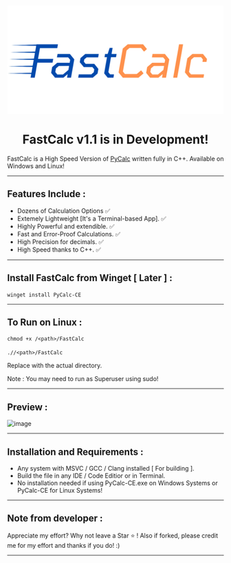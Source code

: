 <p align="center">
  <img src="https://github.com/Chill-Astro/FastCalc/blob/main/Banner.png" width="540px" alt="Calculator Logo">
</p>
<h1 align="center">FastCalc v1.1 is in Development! </h1>

FastCalc is a High Speed Version of [PyCalc](https://github.com/Chill-Astro/PyCalc) written fully in C++. Available on Windows and Linux! 

---

## Features Include :

- Dozens of Calculation Options ✅
- Extemely Lightweight [It's a Terminal-based App]. ✅
- Highly Powerful and extendible. ✅
- Fast and Error-Proof Calculations. ✅
- High Precision for decimals. ✅
- High Speed thanks to C++. ✅

---

## Install FastCalc from Winget [ Later ] : 

    winget install PyCalc-CE

---

## To Run on Linux : 

    chmod +x /<path>/FastCalc

    .//<path>/FastCalc


Replace <path> with the actual directory.

Note : You may need to run as Superuser using sudo!

---

## Preview :

![image](https://github.com/user-attachments/assets/6409bb49-0713-4f63-9f19-50bc50af33d7)

---

## Installation and Requirements :

- Any system with MSVC / GCC / Clang installed [ For building ].
- Build the file in any IDE / Code Editior or in Terminal.
- No installation needed if using PyCalc-CE.exe on Windows Systems or PyCalc-CE for Linux Systems!

---

## Note from developer :

Appreciate my effort? Why not leave a Star ⭐ ! Also if forked, please credit me for my effort and thanks if you do! :)

---
